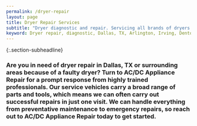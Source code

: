 ```yaml
---
permalink: /dryer-repair
layout: page
title: Dryer Repair Services
subtitle: "Dryer diagnostic and repair. Servicing all brands of dryers. We work in Dallas, TX and surrounding areas."
keyword: Dryer repair, diagnostic, Dallas, TX, Arlington, Irving, Denton, Lewisville, Plano, Carrollton, Frisco, Keller, Grapevine, Bedford, Euless, Southlake, Lake Dallas, Roanoke, Argyle, Hebron, Richardson, Corinth, Lantana, Copper Canyon, Highland Village, Double Oak, Watauga, Melody Hills, Richland Hills, North Richland Hills, Haltom City, Blue Mound
---
```


{:.section-subheadline}
### Are you in need of dryer repair in Dallas, TX or surrounding areas because of a faulty dryer? Turn to AC/DC Appliance Repair for a prompt response from highly trained professionals. Our service vehicles carry a broad range of parts and tools, which means we can often carry out successful repairs in just one visit. We can handle everything from preventative maintenance to emergency repairs, so reach out to AC/DC Appliance Repair today to get started.